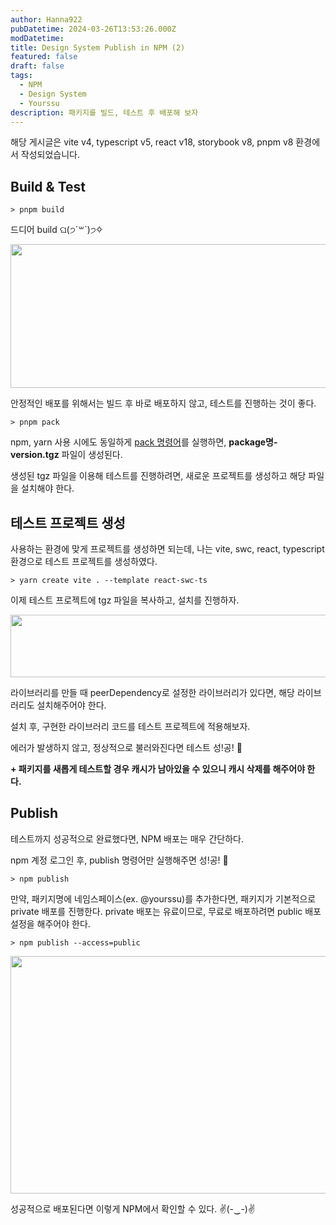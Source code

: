 ```yaml
---
author: Hanna922
pubDatetime: 2024-03-26T13:53:26.000Z
modDatetime:
title: Design System Publish in NPM (2)
featured: false
draft: false
tags:
  - NPM
  - Design System
  - Yourssu
description: 패키지를 빌드, 테스트 후 배포해 보자
---
```


해당 게시글은 vite v4, typescript v5, react v18, storybook v8, pnpm v8 환경에서 작성되었습니다.

## Build & Test

```
> pnpm build
```

드디어 build ଘ(੭ˊ꒳ˋ)੭✧

<img style="width:1000px;height:230px;" src="/blog/design-system-publish/build.png" />

안정적인 배포를 위해서는 빌드 후 바로 배포하지 않고, 테스트를 진행하는 것이 좋다.

```
> pnpm pack
```

npm, yarn 사용 시에도 동일하게 [pack 명령어](https://pnpm.io/cli/pack)를 실행하면, **package명-version.tgz** 파일이 생성된다.

생성된 tgz 파일을 이용해 테스트를 진행하려면, 새로운 프로젝트를 생성하고 해당 파일을 설치해야 한다.

## 테스트 프로젝트 생성

사용하는 환경에 맞게 프로젝트를 생성하면 되는데, 나는 vite, swc, react, typescript 환경으로 테스트 프로젝트를 생성하였다.

```
> yarn create vite . --template react-swc-ts
```

이제 테스트 프로젝트에 tgz 파일을 복사하고, 설치를 진행하자.

<img style="width:1000px;height:100px;" src="/blog/design-system-publish/tgz-example.png"/>

라이브러리를 만들 때 peerDependency로 설정한 라이브러리가 있다면, 해당 라이브러리도 설치해주어야 한다.

설치 후, 구현한 라이브러리 코드를 테스트 프로젝트에 적용해보자.

에러가 발생하지 않고, 정상적으로 불러와진다면 테스트 성!공! 🎉

**+ 패키지를 새롭게 테스트할 경우 캐시가 남아있을 수 있으니 캐시 삭제를 해주어야 한다.**

## Publish

테스트까지 성공적으로 완료했다면, NPM 배포는 매우 간단하다.

npm 계정 로그인 후, publish 명령어만 실행해주면 성!공! 🎉

```
> npm publish
```

만약, 패키지명에 네임스페이스(ex. @yourssu)를 추가한다면, 패키지가 기본적으로 private 배포를 진행한다.
private 배포는 유료이므로, 무료로 배포하려면 public 배포 설정을 해주어야 한다.

```
> npm publish --access=public
```

<img style="width:1000px;height:380px;" src="/blog/design-system-publish/npm.png" />

성공적으로 배포된다면 이렇게 NPM에서 확인할 수 있다. ✌(-‿-)✌
